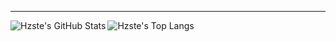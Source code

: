 

---
<img align="left" alt="Hzste's GitHub Stats" src="https://github-readme-stats.vercel.app/api?username=Hzste&show_icons=false&hide_border=false&title_color=FD0000&icon_color=16AEE3&bg_color=09131B&text_color=ffffff&border_color=0c1a25&rank_icon=github"/>
<img align="left" alt="Hzste's Top Langs" src="https://github-readme-stats.vercel.app/api/top-langs/?username=Hzste&theme=dark&show_icons=true&title_color=fff&text_color=fff&count_private=true&include_all_commits=true&langs_count=3"/>

